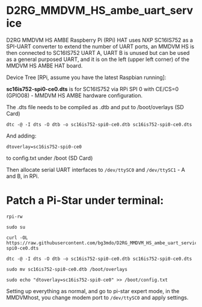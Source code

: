 # D2RG_MMDVM_HS_ambe_uart_service

D2RG MMDVM HS AMBE Raspberry Pi (RPi) HAT uses NXP SC16IS752 as a SPI-UART converter to extend the number of UART ports, an MMDVM HS is then connected to SC16IS752 UART A, UART B is unused but can be used as a general purposed UART, and it is on the left (upper left corner) of the MMDVM HS AMBE HAT board.

Device Tree [RPi, assume you have the latest Raspbian running]:

<b>sc16is752-spi0-ce0.dts</b> is for SC16IS752 via RPi SPI 0 with CE/CS=0 (GPIO08) - MMDVM HS AMBE hardware configuration. 

The .dts file needs to be compiled as .dtb and put to /boot/overlays (SD Card)

```console
dtc -@ -I dts -O dtb -o sc16is752-spi0-ce0.dtb sc16is752-spi0-ce0.dts
```
And adding:
```console
dtoverlay=sc16is752-spi0-ce0
```
to config.txt under /boot (SD Card)

Then allocate serial UART interfaces to `/dev/ttySC0` and `/dev/ttySC1` - A and B, in RPi.



# Patch a Pi-Star under terminal:

```console
rpi-rw

sudo su

curl -OL https://raw.githubusercontent.com/bg3mdo/D2RG_MMDVM_HS_ambe_uart_service/master/sc16is752-spi0-ce0.dts

dtc -@ -I dts -O dtb -o sc16is752-spi0-ce0.dtb sc16is752-spi0-ce0.dts

sudo mv sc16is752-spi0-ce0.dtb /boot/overlays

sudo echo "dtoverlay=sc16is752-spi0-ce0" >> /boot/config.txt
```
Setting up everything as normal, and go to pi-star expert mode, in the MMDVMhost, you change modem port to `/dev/ttySC0` and apply settings.
